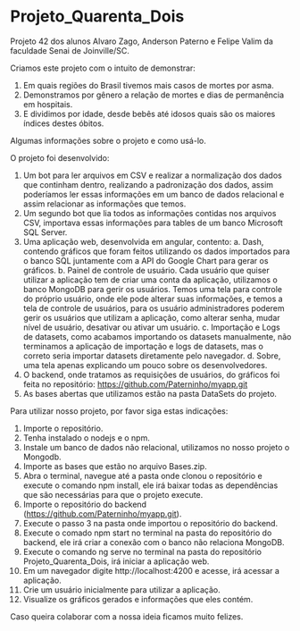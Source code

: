# Projeto_Quarenta_Dois

Projeto 42 dos alunos Alvaro Zago, Anderson Paterno e Felipe Valim da faculdade Senai de Joinville/SC.

Criamos este projeto com o intuito de demonstrar:
1. Em quais regiões do Brasil tivemos mais casos de mortes por asma.
2. Demonstramos por gênero a relação de mortes e dias de permanência em hospitais.
3. E dividimos por idade, desde bebês até idosos quais são os maiores índices destes óbitos.

Algumas informações sobre o projeto e como usá-lo.

O projeto foi desenvolvido:
1. Um bot para ler arquivos em CSV e realizar a normalização dos dados que continham dentro, realizando a padronização dos dados, assim poderíamos ler essas informações em um banco de dados relacional e assim relacionar as informações que temos.
2. Um segundo bot que lia todos as informações contidas nos arquivos CSV, importava essas informações para tables de um banco Microsoft SQL Server.
3. Uma aplicação web, desenvolvida em angular, contento:
  a. Dash, contendo gráficos que foram feitos utilizando os dados importados para o banco SQL juntamente com a API do Google Chart para gerar os gráficos.
  b. Painel de controle de usuário. Cada usuário que quiser utilizar a aplicação tem de criar uma conta da aplicação, utilizamos o banco MongoDB para gerir os usuários. Temos uma tela para controle do próprio usuário, onde ele pode alterar suas informações, e temos a tela de controle de usuários, para os usuário administradores poderem gerir os usuários que utilizam a aplicação, como alterar senha, mudar nível de usuário, desativar ou ativar um usuário.
  c. Importação e Logs de datasets, como acabamos importando os datasets manualmente, não terminamos a aplicação de importação e logs de datasets, mas o correto seria importar datasets diretamente pelo navegador.
  d. Sobre, uma tela apenas explicando um pouco sobre os desenvolvedores.
4. O backend, onde tratamos as requisições de usuários, do gráficos foi feita no repositório: 
https://github.com/Paterninho/myapp.git
5. As bases abertas que utilizamos estão na pasta DataSets do projeto.

Para utilizar nosso projeto, por favor siga estas indicações:
1. Importe o repositório.
2. Tenha instalado o nodejs e o npm.
3. Instale um banco de dados não relacional, utilizamos no nosso projeto o Mongodb.
4. Importe as bases que estão no arquivo Bases.zip.
5. Abra o terminal, navegue até a pasta onde clonou o repositório e execute o comando npm install, ele irá baixar todas as dependências que são necessárias para que o projeto execute.
6. Importe o repositório do backend (https://github.com/Paterninho/myapp.git).
7. Execute o passo 3 na pasta onde importou o repositório do backend.
8. Execute o comado npm start no terminal na pasta do repositório do backend, ele irá criar a conexão com o banco não relaciona MongoDB.
9. Execute o comando ng serve no terminal na pasta do repositório Projeto_Quarenta_Dois, irá iniciar a aplicação web.
10. Em um navegador digite http://localhost:4200 e acesse, irá acessar a aplicação.
11. Crie um usuário inicialmente para utilizar a aplicação.
12. Visualize os gráficos gerados e informações que eles contém.

Caso queira colaborar com a nossa ideia ficamos muito felizes.
